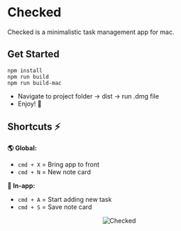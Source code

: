 # Checked
Checked is a minimalistic task management app for mac.

## Get Started
```
npm install
npm run build
npm run build-mac
```
  - Navigate to project folder → dist → run .dmg file
  - Enjoy! 🥳

## Shortcuts ⚡️

**🌎 Global:**
  - `cmd + X` = Bring app to front
  - `cmd + N` = New note card

**📲 In-app:**
  - `cmd + A` = Start adding new task
  - `cmd + S` = Save note card




<div align="center">
  <img src="https://github.com/user-attachments/assets/3320a280-9a17-44c2-b7a0-bf276dba3667" alt="Checked">
</div>
